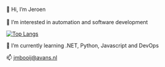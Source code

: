  👋 Hi, I’m Jeroen <br/><br/>
 👀 I’m interested in automation and software development<br/>
 
 [![Top Langs](https://github-readme-stats.vercel.app/api/top-langs/?username=JeroenMBooij)](https://github.com/JeroenMBooij/github-readme-stats)
 
 🌱 I’m currently learning .NET, Python, Javascript and DevOps<br/>

 📫 jmbooij@avans.nl<br/>

<!---
JeroenMBooij/JeroenMBooij is a ✨ special ✨ repository because its `README.md` (this file) appears on your GitHub profile.
You can click the Preview link to take a look at your changes.
--->
